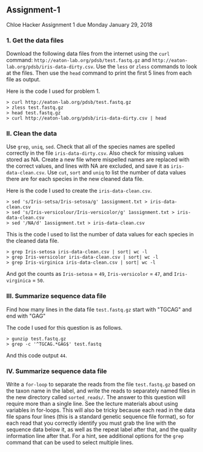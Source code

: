 ## Assignment-1
Chloe Hacker
Assignment 1 due Monday January 29, 2018

### 1. Get the data files
Download the following data files from the internet using the ```curl``` command: ```http://eaton-lab.org/pdsb/test.fastq.gz``` and ```http://eaton-lab.org/pdsb/iris-data-dirty.csv```. Use the ```less``` or ```zless``` commands to look at the files. Then use the ```head``` command to print the first 5 lines from each file as output.

Here is the code I used for problem 1.

```
> curl http://eaton-lab.org/pdsb/test.fastq.gz
> zless test.fastq.gz
> head test.fastq.gz
> curl http://eaton-lab.org/pdsb/iris-data-dirty.csv | head
```
### II. Clean the data
Use ```grep```, ```uniq```, ```sed```. Check that all of the species names are spelled correctly in the file ```iris-data-dirty.csv```. Also check for missing values stored as NA. Create a new file where mispelled names are replaced with the correct values, and lines with NA are excluded, and save it as ```iris-data-clean.csv```. Use ```cut```, ```sort``` and ```uniq``` to list the number of data values there are for each species in the new cleaned data file.

Here is the code I used to create the ```iris-data-clean.csv```. 

```
> sed 's/Iris-setsa/Iris-setosa/g' 1assignment.txt > iris-data-clean.csv
> sed 's/Iris-versicolour/Iris-versicolor/g' 1assignment.txt > iris-data-clean.csv
> sed '/NA/d' 1assignment.txt > iris-data-clean.csv
```
This is the code I used to list the number of data values for each species in the cleaned data file.
```
> grep Iris-setosa iris-data-clean.csv | sort| wc -l
> grep Iris-versicolor iris-data-clean.csv | sort| wc -l
> grep Iris-virginica iris-data-clean.csv | sort| wc -l
```
And got the counts as ```Iris-setosa``` = ```49```, ```Iris-versicolor``` = ```47```, and ```Iris-virginica``` = ```50```.

### III. Summarize sequence data file
Find how many lines in the data file ```test.fastq.gz``` start with "TGCAG" and end with "GAG"

The code I used for this question is as follows.

```
> gunzip test.fastq.gz
> grep -c '^TGCAG.*GAG$' test.fastq
```
And this code output ```44```.

### IV. Summarize sequence data file
Write a ```for-loop``` to separate the reads from the file ```test.fastq.gz``` based on the taxon name in the label, and write the reads to separately named files in the new directory called ```sorted_reads/```. The answer to this question will require more than a single line. See the lecture materials about using variables in for-loops. This will also be tricky because each read in the data file spans four lines (this is a standard genetic sequence file format), so for each read that you correctly identify you must grab the line with the sequence data below it, as well as the repeat label after that, and the quality information line after that. For a hint, see additional options for the ```grep``` command that can be used to select multiple lines.
